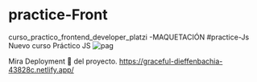 # practice-Front
curso_practico_frontend_developer_platzi -MAQUETACIÓN
#practice-Js
Nuevo curso Práctico JS
![pag](https://i.ibb.co/ygnfP23/181903.jpg)

Mira Deployment 🚀  del proyecto.
https://graceful-dieffenbachia-43828c.netlify.app/

